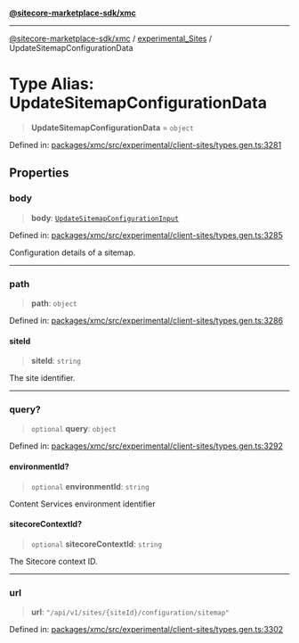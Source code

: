 [**@sitecore-marketplace-sdk/xmc**](../../../../README.md)

***

[@sitecore-marketplace-sdk/xmc](../../../../README.md) / [experimental\_Sites](../README.md) / UpdateSitemapConfigurationData

# Type Alias: UpdateSitemapConfigurationData

> **UpdateSitemapConfigurationData** = `object`

Defined in: [packages/xmc/src/experimental/client-sites/types.gen.ts:3281](https://github.com/Sitecore/marketplace-sdk/blob/main/packages/xmc/src/experimental/client-sites/types.gen.ts#L3281)

## Properties

### body

> **body**: [`UpdateSitemapConfigurationInput`](UpdateSitemapConfigurationInput.md)

Defined in: [packages/xmc/src/experimental/client-sites/types.gen.ts:3285](https://github.com/Sitecore/marketplace-sdk/blob/main/packages/xmc/src/experimental/client-sites/types.gen.ts#L3285)

Configuration details of a sitemap.

***

### path

> **path**: `object`

Defined in: [packages/xmc/src/experimental/client-sites/types.gen.ts:3286](https://github.com/Sitecore/marketplace-sdk/blob/main/packages/xmc/src/experimental/client-sites/types.gen.ts#L3286)

#### siteId

> **siteId**: `string`

The site identifier.

***

### query?

> `optional` **query**: `object`

Defined in: [packages/xmc/src/experimental/client-sites/types.gen.ts:3292](https://github.com/Sitecore/marketplace-sdk/blob/main/packages/xmc/src/experimental/client-sites/types.gen.ts#L3292)

#### environmentId?

> `optional` **environmentId**: `string`

Content Services environment identifier

#### sitecoreContextId?

> `optional` **sitecoreContextId**: `string`

The Sitecore context ID.

***

### url

> **url**: `"/api/v1/sites/{siteId}/configuration/sitemap"`

Defined in: [packages/xmc/src/experimental/client-sites/types.gen.ts:3302](https://github.com/Sitecore/marketplace-sdk/blob/main/packages/xmc/src/experimental/client-sites/types.gen.ts#L3302)
